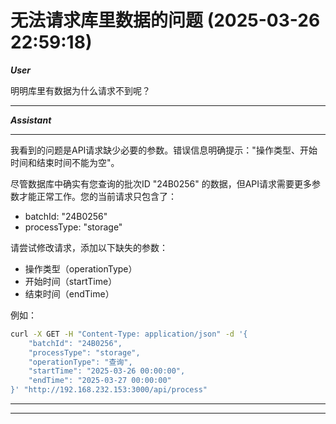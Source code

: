 <!-- Generated by SpecStory -->

# 无法请求库里数据的问题 (2025-03-26 22:59:18)

_**User**_

明明库里有数据为什么请求不到呢？  

---

_**Assistant**_



---

我看到的问题是API请求缺少必要的参数。错误信息明确提示："操作类型、开始时间和结束时间不能为空"。

尽管数据库中确实有您查询的批次ID "24B0256" 的数据，但API请求需要更多参数才能正常工作。您的当前请求只包含了：
- batchId: "24B0256"
- processType: "storage"

请尝试修改请求，添加以下缺失的参数：
- 操作类型（operationType）
- 开始时间（startTime）
- 结束时间（endTime）

例如：
```bash
curl -X GET -H "Content-Type: application/json" -d '{
    "batchId": "24B0256",
    "processType": "storage",
    "operationType": "查询",
    "startTime": "2025-03-26 00:00:00",
    "endTime": "2025-03-27 00:00:00"
}' "http://192.168.232.153:3000/api/process"
```

---



---


